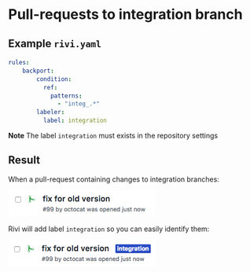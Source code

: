 # Pull-requests to integration branch

## Example `rivi.yaml`

```yaml
rules:
    backport:
        condition:
          ref:
            patterns:
              - "integ_.*"
        labeler:
          label: integration
```

**Note** The label `integration` must exists in the repository settings  

## Result

When a pull-request containing changes to integration branches:
<p><img src="integration.before.png"/></p>

Rivi will add label `integration` so you can easily identify them:
<p><img src="integration.after.png"/></p>